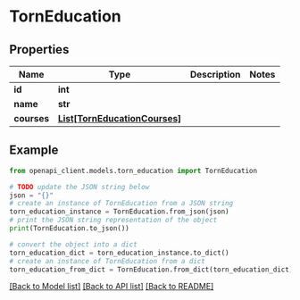 # TornEducation


## Properties

Name | Type | Description | Notes
------------ | ------------- | ------------- | -------------
**id** | **int** |  | 
**name** | **str** |  | 
**courses** | [**List[TornEducationCourses]**](TornEducationCourses.md) |  | 

## Example

```python
from openapi_client.models.torn_education import TornEducation

# TODO update the JSON string below
json = "{}"
# create an instance of TornEducation from a JSON string
torn_education_instance = TornEducation.from_json(json)
# print the JSON string representation of the object
print(TornEducation.to_json())

# convert the object into a dict
torn_education_dict = torn_education_instance.to_dict()
# create an instance of TornEducation from a dict
torn_education_from_dict = TornEducation.from_dict(torn_education_dict)
```
[[Back to Model list]](../README.md#documentation-for-models) [[Back to API list]](../README.md#documentation-for-api-endpoints) [[Back to README]](../README.md)


